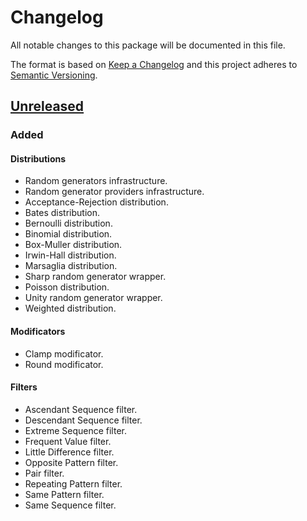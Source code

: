 # Changelog

All notable changes to this package will be documented in this file.

The format is based on [Keep a Changelog](http://keepachangelog.com/en/1.0.0/)
and this project adheres to [Semantic Versioning](http://semver.org/spec/v2.0.0.html).

## [Unreleased]

### Added

#### Distributions
- Random generators infrastructure.
- Random generator providers infrastructure.
- Acceptance-Rejection distribution.
- Bates distribution.
- Bernoulli distribution.
- Binomial distribution.
- Box-Muller distribution.
- Irwin-Hall distribution.
- Marsaglia distribution.
- Sharp random generator wrapper.
- Poisson distribution.
- Unity random generator wrapper.
- Weighted distribution.

#### Modificators
- Clamp modificator.
- Round modificator.

#### Filters
- Ascendant Sequence filter.
- Descendant Sequence filter.
- Extreme Sequence filter.
- Frequent Value filter.
- Little Difference filter.
- Opposite Pattern filter.
- Pair filter.
- Repeating Pattern filter.
- Same Pattern filter.
- Same Sequence filter.

[unreleased]: https://github.com/ZorPastaman/Random-Generators
